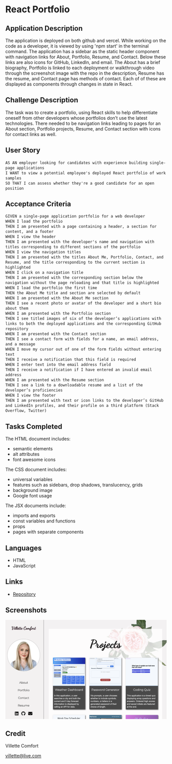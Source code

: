 # React Portfolio

## Application Description
The application is deployed on both github and vercel. While working on the code as a developer, it is viewed by using 'npm start' in the terminal command. The application has a sidebar as the static header component with navigation links for About, Portfolio, Resume, and Contact. Below these links are also icons for GitHub, LinkedIn, and email. The About has a brief biography, Portfolio is linked to each deployment or walkthrough video through the screenshot image with the repo in the description, Resume has the resume, and Contact page has methods of contact. Each of of these are displayed as components through changes in state in React.

## Challenge Description
The task was to create a portfolio, using React skills to help differentiate oneself from other developers whose portfolios don’t use the latest technologies.  There needed to be navigation links leading to pages for an About section, Portfolio projects, Resume, and Contact section with icons for contact links as well. 

## User Story

```
AS AN employer looking for candidates with experience building single-page applications
I WANT to view a potential employee's deployed React portfolio of work samples
SO THAT I can assess whether they're a good candidate for an open position
```

## Acceptance Criteria

```
GIVEN a single-page application portfolio for a web developer
WHEN I load the portfolio
THEN I am presented with a page containing a header, a section for content, and a footer
WHEN I view the header
THEN I am presented with the developer's name and navigation with titles corresponding to different sections of the portfolio
WHEN I view the navigation titles
THEN I am presented with the titles About Me, Portfolio, Contact, and Resume, and the title corresponding to the current section is highlighted
WHEN I click on a navigation title
THEN I am presented with the corresponding section below the navigation without the page reloading and that title is highlighted
WHEN I load the portfolio the first time
THEN the About Me title and section are selected by default
WHEN I am presented with the About Me section
THEN I see a recent photo or avatar of the developer and a short bio about them
WHEN I am presented with the Portfolio section
THEN I see titled images of six of the developer’s applications with links to both the deployed applications and the corresponding GitHub repository
WHEN I am presented with the Contact section
THEN I see a contact form with fields for a name, an email address, and a message
WHEN I move my cursor out of one of the form fields without entering text
THEN I receive a notification that this field is required
WHEN I enter text into the email address field
THEN I receive a notification if I have entered an invalid email address
WHEN I am presented with the Resume section
THEN I see a link to a downloadable resume and a list of the developer’s proficiencies
WHEN I view the footer
THEN I am presented with text or icon links to the developer’s GitHub and LinkedIn profiles, and their profile on a third platform (Stack Overflow, Twitter) 

```

## Tasks Completed
The HTML document includes:
* semantic elements
* alt attributes
* font awesome icons

The CSS document includes:
* universal variables
* features such as sidebars, drop shadows, translucency, grids
* background image
* Google font usage

The JSX documents include:
* imports and exports
* const variables and functions
* props
* pages with separate components


## Languages
- HTML
- JavaScript


## Links
* [Repository](https://github.com/villettec/react-portfolio)

## Screenshots
![image](./public/images/readme-screenshot.png)

## Credit
Villette Comfort

villette@live.com